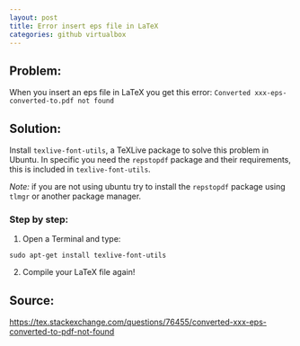 ```yaml
---
layout: post
title: Error insert eps file in LaTeX
categories: github virtualbox
---
```


## Problem: 

When you insert an eps file in LaTeX you get this error:
`Converted xxx-eps-converted-to.pdf not found`

## Solution:
Install `texlive-font-utils`, a TeXLive package to solve this problem in Ubuntu.  In specific you need the `repstopdf` package and their requirements, this is included in `texlive-font-utils`.

_Note:_ if you are not using ubuntu try to install the `repstopdf` package using `tlmgr` or another package manager.


### Step by step:

1. Open a Terminal and type:

```
sudo apt-get install texlive-font-utils
```

2. Compile your LaTeX file again!


## Source:

<https://tex.stackexchange.com/questions/76455/converted-xxx-eps-converted-to-pdf-not-found>